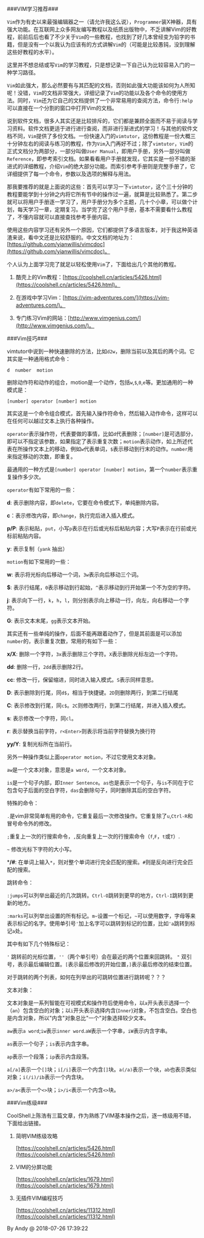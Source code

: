 
###VIM学习推荐###

`Vim`作为有史以来最强编辑器之一（请允许我这么说），`Programmer`装X神器，具有强大功能。在互联网上众多网友编写教程以及纸质出版物中，不乏讲解Vim的好教程，前前后后也看了不少关于`Vim`的一些教程，也找到了好几本曾经变为铅字的书籍，但是没有一个以我认为应该有的方式讲解`Vim`的（可能是比较愚钝，没到理解这些好教程的水平）。

这里并不想总结或写`Vim`的学习教程，只是想记录一下自己认为比较容易入门的一种学习路径。

`Vim`如此强大，那么必然要有与其匹配的文档，否则如此强大功能该如何为人所知呢！没错，`Vim`的文档非常强大，详细记录了`Vim`的功能以及各个命令的使用方法。同时，`Vim`还为它自己的文档提供了一个非常易用的查阅方法，命令行`:help`可以直接在一个分割的窗口中打开Vim的文档。

说到软件文档，很多人其实还是比较排斥的，它们都是兼顾全面而不易于阅读与学习资料。软件文档更适于进行进行查阅，而非进行渐进式的学习！与其他的软件文档不同，`Vim`提供了多份文档。一份快速入门的`vimtutor`，这份教程是一份大概三十分钟左右的阅读与练习的教程，作为`Vim`入门再好不过；除了`vimtutor`，`Vim`的正式文档分为两部分，一部分叫做`User Manual`，即用户手册，另外一部分叫做`Reference`，即参考索引文档。如果看看用户手册就发现，它其实是一份不错的渐进式的详细教程，介绍`Vim`的绝大部分功能。而索引参考手册则是完整手册了，它详细提供了每一个命令，参数以及选项的解释与用法。

那我要推荐的就是上面说的这些：首先可以学习一下`vimtutor`，这个三十分钟的教程要能学到十分钟之内将它所有节中的操作过一遍，就算是比较熟悉了。第二步就可以将用户手册逐一学习了，用户手册分为多个主题，几十个小章，可以做个计划，每天学习一章，定期复习。当学完了这个用户手册，基本不需要看什么教程了，不懂内容就可以直接查找参考手册内容。

使用这些内容学习还有另外一个原因，它们都提供了多语言版本，对于我这种英语渣来说，看中文还是比较舒服的。中文文档的地址为：[https://github.com/yianwillis/vimcdoc](https://github.com/yianwillis/vimcdoc)。

个人认为上面学习完了就足以轻松使用`Vim`了，下面给出几个其他的教程。

1. 酷壳上的Vim教程：[https://coolshell.cn/articles/5426.html](https://coolshell.cn/articles/5426.html)。

2. 在游戏中学习Vim：[https://vim-adventures.com/](https://vim-adventures.com/)。

3. 专门练习Vim的网站：[http://www.vimgenius.com/](http://www.vimgenius.com/)。

###Vim技巧###

vimtutor中说到一种快速删除的方法，比如`d2w`，删除当前以及其后的两个词。它其实是一种通用格式命令：

```
d  number  motion
```

删除动作符和动作的组合，motion是一个动作，包括`w`,`$`,`0`,`e`等。更加通用的一种模式是：

```
[number] operator [number] motion
```

其实这是一个命令组合模式，首先输入操作符命令，然后输入动作命令，这样可以在任何可以越过文本上执行各种操作。

`operator`表示操作符，代表要做的事情，比如`d`代表删除；`[number]`是可选部分，即可以不指定该参数，如果指定了表示重复次数；`motion`表示动作，如上所述代表在所操作文本上的移动，例如`w`代表单词，`$`表示移动到行末的动作。`number`用来指定移动的次数，即重复。

最通用的一种方式是`[number] operator [number] motion`，第一个`number`表示重复操作多少次。

`operator`有如下常用的一些：

**d**: 表示删除内容，即`delete`，它要在命令模式下，单纯删除内容。

**c**：表示修改内容，即`change`，执行完后进入插入模式。

**p/P**: 表示粘贴，`put`，小写`p`表示在行后或光标后粘贴内容；大写`P`表示在行前或光标前粘贴内容。

**y**: 表示复制（`yank` 抽出）

`motion`有如下常用的一些：

**w**: 表示将光标向后移动一个词，`3w`表示向后移动三个词。

**$**: 表示行结尾，`0`表示移动到行起始，`^`表示移动到行开始第一个不为空的字符。

**j**: 表示向下一行，`k`，`h`，`l`，则分别表示向上移动一行，向左，向右移动一个字符。

**G**: 表示文本末尾，`gg`表示文本开始。


其实还有一些单纯的操作，后面不能再跟着动作了，但是其前面是可以添加`number`的，表示重复次数，常用的有如下一些：

**x/X**: 删除一个字符，`3x`表示删除三个字符。`X`表示删除光标左边一个字符。

**dd**: 删除一行，`2dd`表示删除2行。

**cc**: 修改一行，保留缩进，同时进入输入模式。`S`表示同样意思。

**D**: 表示删除到行尾，同`d$`，相当于快捷键。`2D`则删除两行，到第二行结尾

**C**: 表示修改到行尾，同`c$`。`2C`则修改两行，到第二行结尾，并进入插入模式。

**s**: 表示修改一个字符，同`cl`。

**r**: 表示替换当前字符，`r<Enter>`则表示将当前字符替换为换行符

**yy/Y**: 复制光标所在当前行。

另外一种操作类似上面`operator motion`，不过它使用文本对象。

`aw`是一个文本对象，意思是`a word`，一个文本对象。

`is`是一个句子内部，即`Inner Sentence`。`as`也是表示一个句子，与`is`不同在于它包含句子后面的空白字符，`das`会删除句子，同时删除其后的空白字符。

特殊的命令：

`.`是vim非常简单有用的命令，它重复最后一次修改操作。它重复除了`u`,`Ctrl-R`和冒号命令外的修改。

`;`重复上一次的行搜索命令，`,`反向重复上一次的行搜索命令（`f`,`F`，`t`或`T`）.

`~` 修改光标下字符的大小写。

***/#**: 在单词上输入`*`，则对整个单词进行完全匹配的搜索。`#`则是反向进行完全匹配的搜索。

跳转命令：

`:jumps`可以列举出最近的几次跳转。`Ctrl-O`跳转到更早的地方，`Ctrl-I`跳转到更新的地方。

`:marks`可以列举出设置的所有标记。`m~`设置一个标记，`~`可以使用数字，字母等来表示标记的名字。使用单引号`'`加上名字可以跳转到标记的位置，比如`'a`跳转到标记`a`处。

其中有如下几个特殊标记：

`'` 跳转前的光标位置，`''`（两个单引号）会在最近的两个位置来回跳转。
`"` 双引号，表示最后编辑位置。`[`表示最后修改的开始位置，`]`表示最后修改的结束位置。

对于跳转的两个列表，如何在列举出的可跳转位置进行跳转呢？？？

文本对象：

文本对象是一系列智能在可视模式和操作符后使用命令，以`a`开头表示选择一个（`an`）包含空白的对象；以`i`开头表示选择内含(`Inner`)对象，不包含空白。空白也是内含对象，所以"内含"对象总比"一个"对象选择较少文本。

`aw`表示`a word`;`iw`表示`inner word`.`aW`表示一个字串，`iW`表示内含字串。

`as`表示一个句子；`is`表示内含字串。

`ap`表示一个段落；`ip`表示内含段落。

`a[/a]`表示一个`[]`块；`i[/i]`表示一个内含`[]`块。`a(/a)`表示一个块，`ab`也表示类似对象；`i(/i)/ib`表示一个内含块。

`a>/a<`表示一个`<>`块；`i>/i<`表示一个内含`<>`块。

###Vim练级###

CoolShell上陈浩有三篇文章，作为熟练了VIM基本操作之后，逐一练级用不错，下面给出链接。

1. 简明VIM练级攻略

	[https://coolshell.cn/articles/5426.html](https://coolshell.cn/articles/5426.html)

2. VIM的分屏功能

	[https://coolshell.cn/articles/1679.html](https://coolshell.cn/articles/1679.html)

3. 无插件VIM编程技巧

	[https://coolshell.cn/articles/11312.html](https://coolshell.cn/articles/11312.html)



By Andy @ 2018-07-26 17:39:22


